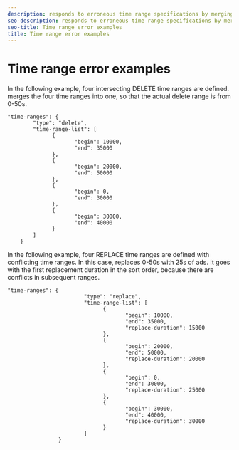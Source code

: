 ```yaml
---
description: responds to erroneous time range specifications by merging or replacing the time ranges as appropriate.
seo-description: responds to erroneous time range specifications by merging or replacing the time ranges as appropriate.
seo-title: Time range error examples
title: Time range error examples
---
```


# Time range error examples

In the following example, four intersecting DELETE time ranges are defined.  merges the four time ranges into one, so that the actual delete range is from 0-50s.
```
"time-ranges": {
        "type": "delete",
        "time-range-list": [
              {
                     "begin": 10000,
                     "end": 35000
              },
              {
                     "begin": 20000,
                     "end": 50000
              },
              {
                     "begin": 0,
                     "end": 30000
              },
              {
                     "begin": 30000,
                     "end": 40000
              }
        ]
    }
```

In the following example, four REPLACE time ranges are defined with conflicting time ranges. In this case,  replaces 0-50s with 25s of ads. It goes with the first replacement duration in the sort order, because there are conflicts in subsequent ranges.
```
"time-ranges": {
                        "type": "replace",
                        "time-range-list": [
                              {
                                     "begin": 10000,
                                     "end": 35000,
                                     "replace-duration": 15000
                              },
                              {
                                     "begin": 20000,
                                     "end": 50000,
                                     "replace-duration": 20000
                              },
                              {
                                     "begin": 0,
                                     "end": 30000,
                                     "replace-duration": 25000
                              },
                              {
                                     "begin": 30000,
                                     "end": 40000,
                                     "replace-duration": 30000
                              }
                        ]
                }
```

